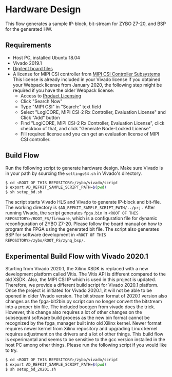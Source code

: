 # Hardware Design
This flow generates a sample IP-block, bit-stream for ZYBO Z7-20, and BSP for the generated HW.

## Requirements
- Host PC, installed Ubuntu 18.04
- Vivado 2019.1
- [Digilent board files](https://github.com/Digilent/vivado-boards)
- A license for MIPI CSI controller from [MIPI CSI Controller Subsystems](https://www.xilinx.com/products/intellectual-property/ef-di-mipi-csi-rx.html) This license is already included in your Vivado license if you obtained your Webpack license from January 2020, the following step might be required if you have the older Webpack license:
  - Access to [Product Licensing](http://www.xilinx.com/getlicense)
  - Click "Search Now"
  - Type "MIPI CSI" in "Search:" text field
  - Select "LogiCORE, MIPI CSI-2 Rx Controller, Evaluation License" and Click "Add" button
  - Find "LogiCORE, MIPI CSI-2 Rx Controller, Evaluation License", click checkbox of that, and click "Generate Node-Locked License"
  - Fill required license and you can get an evaluation license of MIPI CSI controller.

## Build Flow
Run the following script to generate hardware design. Make sure Vivado is in your path by sourcing the `settings64.sh` in Vivado's directory. 

``` sh
$ cd <ROOT OF THIS REPOSITORY>/zybo/vivado/script
$ export AD_REFKIT_SAMPLE_SCRIPT_PATH=$(pwd)
$ sh setup_bd.sh
```

The script starts Vivado HLS and Vivado to generate IP-block and bit-file. The working directory is `$AD_REFKIT_SAMPLE_SCRIPT_PATH/../prj` .
After running Vivado, the script generates `fpga.bin` in `<ROOT OF THIS REPOSITORY>/ROOT_FS/firmware`, which is a configuration file for dynamic reconfiguration of ZYBO Z7-20. Please follow the board manual on how to program the FPGA using the generated bit file.
The script also generates BSP for software development in `<ROOT OF THIS REPOSITORY>/zybo/ROOT_FS/zynq_bsp/`.

## Experimental Build Flow with Vivado 2020.1
Starting from Vivado 2020.1, the Xilinx XSDK is replaced with a new development platform called Vitis. The Vitis API is different compared to the old XSDK. Also, the MIPI CSI IP which is used in this project is updated. Therefore, we provide a different build script for Vivado 2020.1 platform. Once the project is initiated for Vivado 2020.1, it will not be able to be opened in older Vivado version.
The bit stream format of 2020.1 version also changes as the fpga-bit2bin.py script can no longer convert the bitstream into a proper bin file. The included bootgen from vivado does the trick. However, this change also requires a lot of other changes on the subsequent software build process as the new bin format cannot be recognized by the fpga_manager built into old Xilinx kernel. Newer format requires newer kernel from Xilinx repository and upgrading Linux kernel requires adjustment on the drivers and a lot of other things.
This build flow is experimantal and seems to be sensitive to the gcc version installed in the host PC among other things. Please run the following script if you would like to try.

``` sh
$ cd <ROOT OF THIS REPOSITORY>/zybo/vivado/script
$ export AD_REFKIT_SAMPLE_SCRIPT_PATH=$(pwd)
$ sh setup_bd_20201.sh
```
